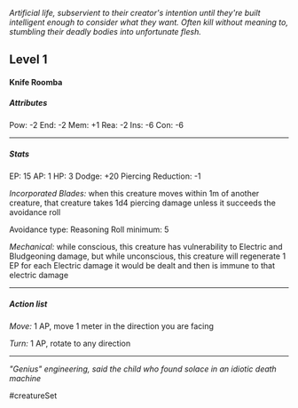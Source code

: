*Artificial life, subservient to their creator's intention until they're built intelligent enough to consider what they want. Often kill without meaning to, stumbling their deadly bodies into unfortunate flesh.*

## Level 1
#### Knife Roomba

##### Attributes

Pow: -2
End: -2
Mem: +1
Rea: -2
Ins: -6
Con: -6

---
##### Stats

EP: 15
AP: 1
HP: 3
Dodge: +20
Piercing Reduction: -1

*Incorporated Blades:* when this creature moves within 1m of another creature, that creature takes 1d4 piercing damage unless it succeeds the avoidance roll

Avoidance type: Reasoning
Roll minimum: 5

*Mechanical:* while conscious, this creature has vulnerability to Electric and Bludgeoning damage, but while unconscious, this creature will regenerate 1 EP for each Electric damage it would be dealt and then is immune to that electric damage

---
##### Action list

*Move:* 1 AP, move 1 meter in the direction you are facing

*Turn:* 1 AP, rotate to any direction

---
*"Genius" engineering, said the child who found solace in an idiotic death machine*

#creatureSet 